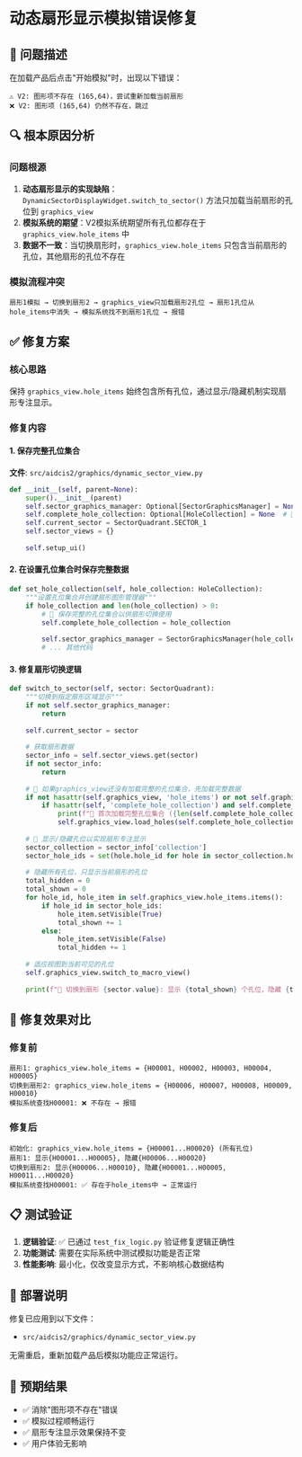 # 动态扇形显示模拟错误修复

## 🐛 问题描述

在加载产品后点击"开始模拟"时，出现以下错误：

```
⚠️ V2: 图形项不存在 (165,64)，尝试重新加载当前扇形
❌ V2: 图形项 (165,64) 仍然不存在，跳过
```

## 🔍 根本原因分析

### 问题根源
1. **动态扇形显示的实现缺陷**：`DynamicSectorDisplayWidget.switch_to_sector()` 方法只加载当前扇形的孔位到 `graphics_view`
2. **模拟系统的期望**：V2模拟系统期望所有孔位都存在于 `graphics_view.hole_items` 中
3. **数据不一致**：当切换扇形时，`graphics_view.hole_items` 只包含当前扇形的孔位，其他扇形的孔位不存在

### 模拟流程冲突
```
扇形1模拟 → 切换到扇形2 → graphics_view只加载扇形2孔位 → 扇形1孔位从hole_items中消失 → 模拟系统找不到扇形1孔位 → 报错
```

## ✅ 修复方案

### 核心思路
保持 `graphics_view.hole_items` 始终包含所有孔位，通过显示/隐藏机制实现扇形专注显示。

### 修复内容

#### 1. 保存完整孔位集合
**文件**: `src/aidcis2/graphics/dynamic_sector_view.py`

```python
def __init__(self, parent=None):
    super().__init__(parent)
    self.sector_graphics_manager: Optional[SectorGraphicsManager] = None
    self.complete_hole_collection: Optional[HoleCollection] = None  # 🔧 新增
    self.current_sector = SectorQuadrant.SECTOR_1
    self.sector_views = {}
    
    self.setup_ui()
```

#### 2. 在设置孔位集合时保存完整数据
```python
def set_hole_collection(self, hole_collection: HoleCollection):
    """设置孔位集合并创建扇形图形管理器"""
    if hole_collection and len(hole_collection) > 0:
        # 🔧 保存完整的孔位集合以供扇形切换使用
        self.complete_hole_collection = hole_collection
        
        self.sector_graphics_manager = SectorGraphicsManager(hole_collection)
        # ... 其他代码
```

#### 3. 修复扇形切换逻辑
```python
def switch_to_sector(self, sector: SectorQuadrant):
    """切换到指定扇形区域显示"""
    if not self.sector_graphics_manager:
        return
    
    self.current_sector = sector
    
    # 获取扇形数据
    sector_info = self.sector_views.get(sector)
    if not sector_info:
        return
    
    # 🔧 如果graphics_view还没有加载完整的孔位集合，先加载完整数据
    if not hasattr(self.graphics_view, 'hole_items') or not self.graphics_view.hole_items:
        if hasattr(self, 'complete_hole_collection') and self.complete_hole_collection:
            print(f"🔧 首次加载完整孔位集合 ({len(self.complete_hole_collection)} 个孔位)")
            self.graphics_view.load_holes(self.complete_hole_collection)
    
    # 🔧 显示/隐藏孔位以实现扇形专注显示
    sector_collection = sector_info['collection']
    sector_hole_ids = set(hole.hole_id for hole in sector_collection.holes.values())
    
    # 隐藏所有孔位，只显示当前扇形的孔位
    total_hidden = 0
    total_shown = 0
    for hole_id, hole_item in self.graphics_view.hole_items.items():
        if hole_id in sector_hole_ids:
            hole_item.setVisible(True)
            total_shown += 1
        else:
            hole_item.setVisible(False)
            total_hidden += 1
    
    # 适应视图到当前可见的孔位
    self.graphics_view.switch_to_macro_view()
    
    print(f"🔄 切换到扇形 {sector.value}: 显示 {total_shown} 个孔位，隐藏 {total_hidden} 个孔位")
```

## 🎯 修复效果对比

### 修复前
```
扇形1: graphics_view.hole_items = {H00001, H00002, H00003, H00004, H00005}
切换到扇形2: graphics_view.hole_items = {H00006, H00007, H00008, H00009, H00010}
模拟系统查找H00001: ❌ 不存在 → 报错
```

### 修复后
```
初始化: graphics_view.hole_items = {H00001...H00020} (所有孔位)
扇形1: 显示{H00001...H00005}, 隐藏{H00006...H00020}
切换到扇形2: 显示{H00006...H00010}, 隐藏{H00001...H00005, H00011...H00020}
模拟系统查找H00001: ✅ 存在于hole_items中 → 正常运行
```

## 📋 测试验证

1. **逻辑验证**: ✅ 已通过 `test_fix_logic.py` 验证修复逻辑正确性
2. **功能测试**: 需要在实际系统中测试模拟功能是否正常
3. **性能影响**: 最小化，仅改变显示方式，不影响核心数据结构

## 🚀 部署说明

修复已应用到以下文件：
- `src/aidcis2/graphics/dynamic_sector_view.py`

无需重启，重新加载产品后模拟功能应正常运行。

## 🔮 预期结果

- ✅ 消除"图形项不存在"错误
- ✅ 模拟过程顺畅运行
- ✅ 扇形专注显示效果保持不变
- ✅ 用户体验无影响